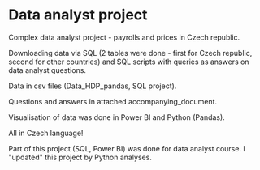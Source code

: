 # Data analyst project
Complex data analyst project - payrolls and prices in Czech republic.

Downloading data via SQL (2 tables were done - first for Czech republic, second for other countries) and SQL scripts with queries as answers on data analyst questions.

Data in csv files (Data_HDP_pandas, SQL project).

Questions and answers in attached accompanying_document. 

Visualisation of data was done in Power BI and Python (Pandas).

All in Czech language! 

Part of this project (SQL, Power BI) was done for data analyst course. I "updated" this project by Python analyses. 
